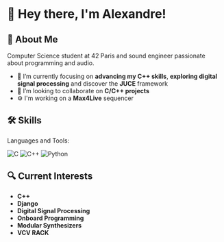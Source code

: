 # 👋 Hey there, I'm Alexandre!

## 🚀 About Me
Computer Science student at 42 Paris and sound engineer passionate about programming and audio.

- 🌱 I’m currently focusing on **advancing my C++ skills**, **exploring digital signal processing** and discover the **JUCE** framework
- 👯 I’m looking to collaborate on **C/C++ projects**
- ⚙️ I'm working on a **Max4Live** sequencer

## 🛠️ Skills
Languages and Tools:

![C](https://img.shields.io/badge/-C-333333?style=flat&logo=c)
![C++](https://img.shields.io/badge/-C++-333333?style=flat&logo=c%2B%2B)
![Python](https://img.shields.io/badge/-Python-333333?style=flat&logo=python)

## 🔍 Current Interests
- **C++**
- **Django**
- **Digital Signal Processing**
- **Onboard Programming**
- **Modular Synthesizers**
- **VCV RACK**

